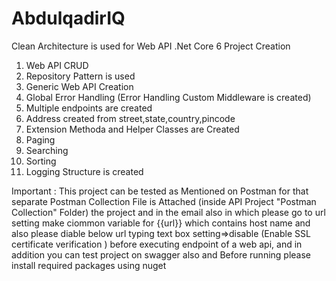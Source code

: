 # AbdulqadirIQ
Clean Architecture is used for Web API .Net Core 6 Project Creation
1) Web API CRUD
2) Repository Pattern is used
3) Generic Web API Creation
4) Global Error Handling (Error Handling Custom Middleware is created)
5) Multiple endpoints are created
6) Address created from street,state,country,pincode
7) Extension Methoda and Helper Classes are Created
8) Paging
9) Searching
10) Sorting
11) Logging Structure is created

Important : This project can be tested as Mentioned on Postman for that separate Postman Collection File is Attached (inside API Project "Postman Collection" Folder) the project and in the email also in which please go to url setting make ciommon variable for {{url}} which contains host name and also please diable below url typing text box setting=>disable (Enable SSL certificate verification
) before executing endpoint of a web api, and in addition you can test project on swagger also
and Before running please install required packages using nuget
